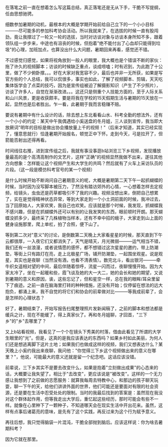 在落笔之前一直在想着怎么写这篇总结，真正落笔还是无从下手，干脆不写提纲，任由思想驰骋。

细数参加暑期的动机，最根本的大概是学期开始前给自己立下的一个小小目标———尽可能多的参加科考协会活动。所以我就来了，在选拔的时候一直有股闯劲，竟让我撑过了一轮又一轮的选拔，当时对访谈对象与访谈本身所知不多，跟着领队组一步步来，中途也有沮丧的时候，但抱着"绝不能付出了心血却只能得到垃圾"的心理，加班加点，也算没出什么大问题，暑期回来再看，感觉还不错。

不过感觉归感觉，如果将视角放到一般人的眼里，我大概也是个错误不断的家伙：拖了许久的视频脚本；访谈的时候缺乏重点，谈成唠嗑；时有迟到，为此跑了十公里，做了不少俯卧撑。。。好在大家对我宽容不少，最后也并非一无所获，如果是写官方些的个人总结，我可以侃很多，事实也如此，了解了视频脚本、剪辑，天天吃集体饭学会了点菜的技巧，因为是宣传组被迫了解摄影知识（产生了不少照片），访谈了许多人，自觉在渐渐改进。。。这还只是侧重个人技能方面的，至于人际关系和山川风景，更是收获颇丰。要是将我在学校的15天假期生活与暑期的15天放在一起，显然也是后者胜出。乍一看，此暑期于我而言稳赚不赔。

要说有暑期中有什么设计的话，除去想上东北看看山水、科考全勤的想法外，还有一个小小的约定：某天中午我偶遇给小奚送盘的冬月姐，三人谈到宣传，我当即大放厥词"明年的目标是做出协会播放量上千的视频！"（后来才知道，其实已经实现了，懂意思就行）恰逢暑期开始报名，顿觉正中下怀。走到今天，弓是拉开了，但箭能否射出还得再看。

时间线往右推，进到宣传组之后，我就有事没事逛b站浏览三下乡视频，发现播放量最高的是个高清高制作的文艺片，这样"正确"的视频显然我做不出来，遂往其他方向想象：怎样能让这个视频产生和大学生的共鸣？然后就有了火车上采访队员的片段。（这一段是模仿科考官号的某一个视频）

是什么时候开始不断询问自己暑期意义的呢，大概是暑期第二天下午一起抓蝴蝶的时候，当时因为没写脚本被压力，了然没有踏访郊外的心情，一心想着怎样去定视频，给镜头，虫虫还是药草都吸引不了我的兴趣。视频没想出来，倒把自己想累了，实在是觉得精神状态异常，等到大家走到一个小土洞前面的时候，我冲过去，当了回原始人，大家欢笑，我自己也欢笑。应该就是那个时候，我发现，抓蝴蝶我不感兴趣，但是在抓蝴蝶外还可以有别的让我发笑的东西，眼前顿时开朗。那天蝴蝶没抓多少，最终采了几株植物当样本，还有不幸中招的蛾子，大家走到山上面的健身设施那里，爬上单杠，拍了合照，便下山了。

等到第二次对"意义"的讨论，是倒数第二天晚上大家看星星的时候，那天直到下午云都很厚，一入夜它们又都消失了，天气是晴天，月光微弱———运气相当不错，我们还有一丝浪漫，或者说情愿的感怀，都不想错过这次星星的邀约，带上防潮垫，等街上只有路灯在亮，走上北极星广场，铺开防潮垫，一起围坐观星。说是观星，其实也是夜聊（当然没有酒，也看不清表情）。数完北斗，看出银河———牵牛织女遥相对望的中间，最后伴随着惊呼，流星一闪而过，夜聊慢慢开始。因为大家太冷了，坐在一起暖和些，霞飞谈及她的大一大二，她的会长和她的期望，又说到暑期的意义和原因，诶，这些忘记了，但和星空一样，总在我的眼眸/耳朵里留下了痕迹。之前一直在脑海里打转的种种措施，还没有开始；仅停留在想法的远大抱负，都涌上来，我不自觉的将它们和协会的前辈做对比———等我成前辈了，会是怎样的心理状态？

好了，暑期结束了，开始写报告扫尾整理照片发新闻稿了，之前的脚本和想法都是缓兵之计，现在不能缓了，得上真家伙了。再和冬月姐聊，才回首，"三下乡"的"乡"去哪里了？

又上b站看视频，我看见了一个个在镜头下秀美的村落，借由此看见了所谓的大学生眼里的"光"。但是，这真的是我应该表达的东西吗？如果乡村如此美丽，为何人们还是想逃离脚下这片土地；如果我们也做成这样的视频，我们又想表达什么？某天晚上小奚约我出来夜聊，我问他："你觉得三下乡这个视频做出来的意义在哪里？"，他说，可能最大的意义还就是留一个纪念吧。这话应该没错。

前辈说，三下乡其实不是要去改变什么，如果是抱着"立刻做出成果"的心态来的话，大概要让我失望了。相比于"去改变"，更应该说是"被改变"。这样的一个无力感让我想到了之前做的志愿服务：就算我每周去特教中心，和那边的孩子聊天玩耍，聊一下午的天，给他们讲讲外面的世界，他们可能还是要面对有限的社会资源，还是要在生活中忍受处处的限制。当时的我最后找到的答案是：虽然现在我没对这个群体起作用，但等我走出大学后，重忆起这些经历，那时可能会有些不一样。就像在心里种下了一颗种子，不知道哪天会在现实生活中开出花来。虽然，这样有点事后诸葛亮的意味，是先有了这个实践，再反过来为这个行为赋予意义。

再往后想，我只觉得脑袋一片混沌，干脆全部抛到脑后。应该这样说：你为啥去暑期科考？

因为它就在那里。
